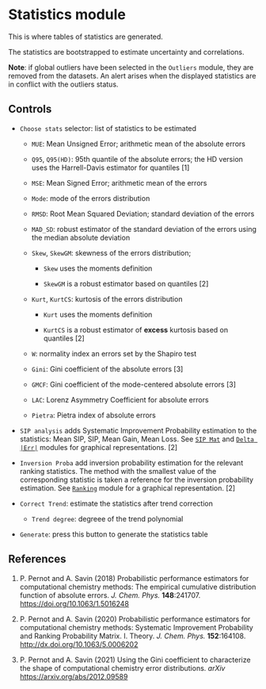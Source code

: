 # __Statistics__ module

This is where tables of statistics are generated.

The statistics are bootstrapped to estimate uncertainty and
correlations.

__Note__: if global outliers have been selected in 
the `Outliers` module, they are removed from the datasets.
An alert arises when the displayed statistics are in
conflict with the outliers status.

## Controls

* `Choose stats` selector: list of statistics to be estimated

    + `MUE`: Mean Unsigned Error; arithmetic mean of the absolute errors
    
    + `Q95`, `Q95(HD)`: 95th quantile of the absolute errors; the
    HD version uses the Harrell-Davis estimator for quantiles [1]
    
    + `MSE`: Mean Signed Error; arithmetic mean of the errors
    
    + `Mode`: mode of the errors distribution
    
    + `RMSD`: Root Mean Squared Deviation; standard deviation of the errors
    
    + `MAD_SD`: robust estimator of the standard deviation of the errors
    using the median absolute deviation
    
    + `Skew`, `SkewGM`: skewness of the errors distribution; 
        
        - `Skew` uses the moments definition
        
        - `SkewGM` is a robust estimator based on quantiles [2]
    
    + `Kurt`, `KurtCS`: kurtosis of the errors distribution
    
        - `Kurt` uses the moments definition
        
        - `KurtCS` is a robust estimator of __excess__ kurtosis
        based on quantiles [2]

    + `W`: normality index an errors set by the Shapiro test
    
    + `Gini`: Gini coefficient of the absolute errors [3]
    
    + `GMCF`: Gini coefficient of the mode-centered absolute errors [3]
    
    + `LAC`: Lorenz Asymmetry Coefficient for absolute errors
    
    + `Pietra`: Pietra index of absolute errors

* `SIP analysis` adds Systematic Improvement Probability estimation
to the statistics: Mean SIP, SIP, Mean Gain, Mean Loss. 
See <a href = "11-sipmat.html">`SIP Mat`</A> and 
<a href = "12-deltaerr.html">`Delta |Err|`</A> modules for
graphical representations. [2]

* `Inversion Proba` add inversion probability estimation for the
relevant ranking statistics. The method with the smallest value of
the corresponding statistic is taken a reference for the inversion 
probability estimation.
See <a href = "10-ranking.html">`Ranking`</A> module for
a graphical representation. [2]

* `Correct Trend`: estimate the statistics after trend correction

    + `Trend degree`: degreee of the trend polynomial


* `Generate`: press this button to generate the statistics table

## References

1. P. Pernot and A. Savin (2018) Probabilistic performance estimators 
for computational chemistry methods: The empirical cumulative distribution 
function of absolute errors. _J. Chem. Phys._ __148__:241707.
https://doi.org/10.1063/1.5016248

2. P. Pernot and A. Savin (2020) Probabilistic performance estimators for
computational chemistry methods: Systematic Improvement Probability and 
Ranking Probability Matrix. I. Theory. _J. Chem. Phys._ __152__:164108. 
http://dx.doi.org/10.1063/5.0006202

3. P. Pernot and A. Savin (2021) Using the Gini coefficient 
to characterize the shape of computational chemistry error 
distributions. _arXiv_ https://arxiv.org/abs/2012.09589

